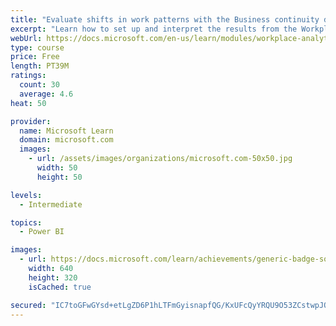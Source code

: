```yaml
---
title: "Evaluate shifts in work patterns with the Business continuity dashboard in Microsoft Workplace Analytics"
excerpt: "Learn how to set up and interpret the results from the Workplace Analytics Power BI Business continuity dashboard. Generate insights from the behavioral data to help navigate shifts in employee and team work patterns."
webUrl: https://docs.microsoft.com/en-us/learn/modules/workplace-analytics-business-continuity/
type: course
price: Free
length: PT39M
ratings:
  count: 30
  average: 4.6
heat: 50

provider:
  name: Microsoft Learn
  domain: microsoft.com
  images:
    - url: /assets/images/organizations/microsoft.com-50x50.jpg
      width: 50
      height: 50

levels:
  - Intermediate

topics:
  - Power BI

images:
  - url: https://docs.microsoft.com/learn/achievements/generic-badge-social.png
    width: 640
    height: 320
    isCached: true

secured: "IC7toGFwGYsd+etLgZD6P1hLTFmGyisnapfQG/KxUFcQyYRQU9O53ZCstwpJQ52g52YRqOuUC438Hkp15cLN/YHLqx6mqJZL5KoJw4Sb0Up3YMRh5pJ7WNkTggw/fWFp69deyIe81gsUnH8VN+LOHT7FhA12J53ZtlGoRb2TL39/1YvnLBbSEiuEXWsbV4zUDbXcSFZoj94znzc+ns/bFBKLFGLHbW8VJv3Td2dW7yj3w/0fQnv7ec3+q85ffAr/3YUEVaHgf6Mmkq6iy44s4wIYD3qXLXQxX4wqkQHZSPCz2DRBV7+setUlyEIcn1+8yjWyGXFiz0laLZiQJtndkpil/mUptYmJUTflvXrFxx3RCAHYM5jTBwYTSHz9kESy27XxQJ89XewkggDVUBMOb2YEZMCYUq9iby0s6TRQggs=;IJN6lSjpYtVlRwNA0wrDJw=="
---
```


